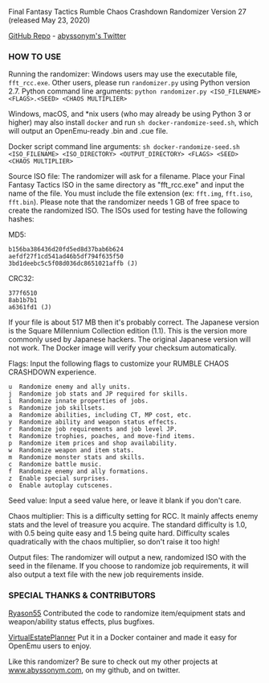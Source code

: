 Final Fantasy Tactics Rumble Chaos Crashdown Randomizer Version 27 (released May 23, 2020)

[GitHub Repo](https://github.com/abyssonym/rumble_chaos_crashdown) - [abyssonym's Twitter](https://twitter.com/abyssonym)

### HOW TO USE ###
Running the randomizer:
Windows users may use the executable file, `fft_rcc.exe`. Other users, please run `randomizer.py` using Python version 2.7.
Python command line arguments:
        `python randomizer.py <ISO_FILENAME> <FLAGS>.<SEED> <CHAOS MULTIPLIER>`
    
Windows, macOS, and *nix users (who may already be using Python 3 or higher) may also install `docker` and run `sh docker-randomize-seed.sh`, which will output an OpenEmu-ready .bin and .cue file.
    
Docker script command line arguments:
`sh docker-randomize-seed.sh <ISO_FILENAME> <ISO_DIRECTORY> <OUTPUT_DIRECTORY> <FLAGS> <SEED> <CHAOS MULTIPLIER>`
    
Source ISO file:
The randomizer will ask for a filename. Place your Final Fantasy Tactics ISO in the same directory as "fft_rcc.exe" and input the name of the file. You must include the file extension (ex: `fft.img`, `fft.iso`, `fft.bin`). Please note that the randomizer needs 1 GB of free space to create the randomized ISO. The ISOs used for testing have the following hashes:

MD5:
```
b156ba386436d20fd5ed8d37bab6b624
aefdf27f1cd541ad46b5df794f635f50
3bd1deebc5c5f08d036dc8651021affb (J)
```


CRC32:
```
377f6510
8ab1b7b1
a6361fd1 (J)
```

If your file is about 517 MB then it's probably correct. The Japanese version is the Square Millennium Collection edition (1.1). This is the version more commonly used by Japanese hackers. The original Japanese version will not work.
The Docker image will verify your checksum automatically.

Flags:
    Input the following flags to customize your RUMBLE CHAOS CRASHDOWN experience.

    u  Randomize enemy and ally units.
    j  Randomize job stats and JP required for skills.
    i  Randomize innate properties of jobs.
    s  Randomize job skillsets.
    a  Randomize abilities, including CT, MP cost, etc.
    y  Randomize ability and weapon status effects.
    r  Randomize job requirements and job level JP.
    t  Randomize trophies, poaches, and move-find items.
    p  Randomize item prices and shop availability.
    w  Randomize weapon and item stats.
    m  Randomize monster stats and skills.
    c  Randomize battle music.
    f  Randomize enemy and ally formations.
    z  Enable special surprises.
    o  Enable autoplay cutscenes.

Seed value:
    Input a seed value here, or leave it blank if you don't care.

Chaos multiplier:
    This is a difficulty setting for RCC. It mainly affects enemy stats and the level of treasure you acquire. The standard difficulty is 1.0, with 0.5 being quite easy and 1.5 being quite hard. Difficulty scales quadratically with the chaos multiplier, so don't raise it too high!

Output files:
    The randomizer will output a new, randomized ISO with the seed in the filename. If you choose to randomize job requirements, it will also output a text file with the new job requirements inside.

### SPECIAL THANKS & CONTRIBUTORS ###
[Ryason55](https://www.youtube.com/user/Ryason55)
Contributed the code to randomize item/equipment stats and weapon/ability status effects, plus bugfixes.

[VirtualEstatePlanner](https://github.com/VirtualEstatePlanner)
Put it in a Docker container and made it easy for OpenEmu users to enjoy.
    
Like this randomizer? Be sure to check out my other projects at www.abyssonym.com, on my github, and on twitter.
